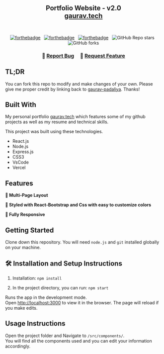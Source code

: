 <h2 align="center">
  Portfolio Website - v2.0<br/>
  <a href="https://Portfolio-gaurav-livid.vercel.app/" target="_blank">gaurav.tech</a>
</h2>
<!-- <div align="center">
  <img alt="Demo" src="./Images/readme-img1.png" />
</div> -->

<br/>

<center>

[![forthebadge](https://forthebadge.com/images/badges/built-with-love.svg)](https://forthebadge.com) &nbsp;
[![forthebadge](https://forthebadge.com/images/badges/made-with-javascript.svg)](https://forthebadge.com) &nbsp;
[![forthebadge](https://forthebadge.com/images/badges/open-source.svg)](https://forthebadge.com) &nbsp;
![GitHub Repo stars](https://img.shields.io/github/stars/gaurav-padaliya/Portfolio-gaurav?color=red&logo=github&style=for-the-badge) &nbsp;
![GitHub forks](https://img.shields.io/github/forks/gaurav-padaliya/Portfolio-gaurav?color=red&logo=github&style=for-the-badge)

</center>

<h3 align="center">
    🔹
    <a href="https://github.com/gaurav-padaliya/Portfolio-gaurav/issues">Report Bug</a> &nbsp; &nbsp;
    🔹
    <a href="https://github.com/gaurav-padaliya/Portfolio-gaurav/issues">Request Feature</a>
</h3>

## TL;DR

You can fork this repo to modify and make changes of your own. Please give me proper credit by linking back to [gaurav-padaliya](https://github.com/gaurav-padaliya/Portfolio-gaurav). Thanks!

## Built With

My personal portfolio <a href="https://Portfolio-gaurav-livid.vercel.app/" target="_blank">gaurav.tech</a> which features some of my github projects as well as my resume and technical skills.<br/>

This project was built using these technologies.

- React.js
- Node.js
- Express.js
- CSS3
- VsCode
- Vercel

## Features

**📖 Multi-Page Layout**

**🎨 Styled with React-Bootstrap and Css with easy to customize colors**

**📱 Fully Responsive**

## Getting Started

Clone down this repository. You will need `node.js` and `git` installed globally on your machine.

## 🛠 Installation and Setup Instructions

1. Installation: `npm install`

2. In the project directory, you can run: `npm start`

Runs the app in the development mode.\
Open [http://localhost:3000](http://localhost:3000) to view it in the browser.
The page will reload if you make edits.

## Usage Instructions

Open the project folder and Navigate to `/src/components/`. <br/>
You will find all the components used and you can edit your information accordingly.

<!-- ### Show your support

Give a ⭐ if you like this website!

<a href="https://www.buymeacoffee.com/gaurav-padaliya" target="_blank"><img src="https://cdn.buymeacoffee.com/buttons/v2/default-violet.png" alt="Buy Me A Coffee" height= "60px" width= "217px" ></a> -->
